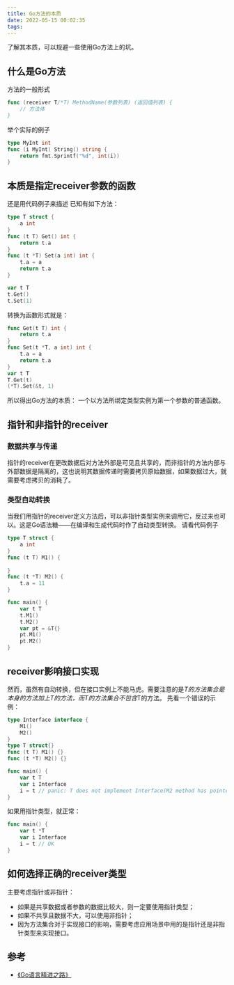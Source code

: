 ```yaml
---
title: Go方法的本质
date: 2022-05-15 00:02:35
tags:
---
```


了解其本质，可以规避一些使用Go方法上的坑。

<!-- more -->

## 什么是Go方法
方法的一般形式
```go
func (receiver T/*T) MethodName(参数列表) (返回值列表) {
    // 方法体
}
```

举个实际的例子
```go
type MyInt int
func (i MyInt) String() string {
    return fmt.Sprintf("%d", int(i))
}
```


## 本质是指定receiver参数的函数
还是用代码例子来描述
已知有如下方法：
```go
type T struct {
    a int
}
func (t T) Get() int {
    return t.a
}
func (t *T) Set(a int) int {
    t.a = a
    return t.a
}

var t T
t.Get()
t.Set(1)
```

转换为函数形式就是：
```go
func Get(t T) int {
    return t.a
}
func Set(t *T, a int) int {
    t.a = a
    return t.a
}
var t T
T.Get(t)
(*T).Set(&t, 1)
```

所以得出Go方法的本质：
一个以方法所绑定类型实例为第一个参数的普通函数。

## 指针和非指针的receiver

### 数据共享与传递
指针的receiver在更改数据后对方法外部是可见且共享的，而非指针的方法内部与外部数据是隔离的，这也说明其数据传递时需要拷贝原始数据，如果数据过大，就需要考虑拷贝的消耗了。

### 类型自动转换
当我们用指针的receiver定义方法后，可以非指针类型实例来调用它，反过来也可以。这是Go语法糖——在编译和生成代码时作了自动类型转换。
请看代码例子
```go
type T struct {
    a int
}
func (t T) M1() {
    
}
func (t *T) M2() {
    t.a = 11
}

func main() {
    var t T
    t.M1()
    t.M2()
    var pt = &T{}
    pt.M1()
    pt.M2()
}
```

## receiver影响接口实现
然而，虽然有自动转换，但在接口实例上不能马虎。需要注意的是*T的方法集合是本身的方法加上T的方法，而T的方法集合不包含*T的方法。
先看一个错误的示例：
```go
type Interface interface {
    M1()
    M2()
}
type T struct{}
func (t T) M1() {}
func (t *T) M2() {}

func main() {
    var t T
    var i Interface
    i = t // panic: T does not implement Interface(M2 method has pointer receiver)
}
```

如果用指针类型，就正常：
```go
func main() {
    var t *T
    var i Interface
    i = t // OK
}
```


## 如何选择正确的receiver类型
主要考虑指针或非指针：
- 如果是共享数据或者参数的数据比较大，则一定要使用指针类型；
- 如果不共享且数据不大，可以使用非指针；
- 因为方法集合对于实现接口的影响，需要考虑应用场景中用的是指针还是非指针类型来实现接口。

## 参考
- [《Go语言精进之路》](https://book.douban.com/subject/35720728/)

